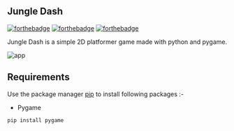 ## Jungle Dash

[![forthebadge](https://forthebadge.com/images/badges/built-with-love.svg)](https://forthebadge.com)
[![forthebadge](https://forthebadge.com/images/badges/built-with-swag.svg)](https://forthebadge.com)
[![forthebadge](https://forthebadge.com/images/badges/made-with-python.svg)](https://forthebadge.com)

Jungle Dash is a simple 2D platformer game made with python and pygame.

![app](https://github.com/user-attachments/assets/69fc93cb-8169-43be-bedc-89c132c3026a)


## Requirements

Use the package manager [pip](https://pip.pypa.io/en/stable/) to install following packages :-
* Pygame

```bash
pip install pygame
```
